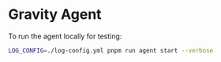 # Gravity Agent

To run the agent locally for testing:

```bash
LOG_CONFIG=./log-config.yml pnpm run agent start --verbose
```
